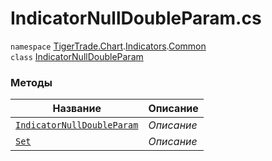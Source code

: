
# IndicatorNullDoubleParam.cs
`namespace` [TigerTrade.Chart](../../../../../TigerTrade.Chart.md).[Indicators](../../../../../TigerTrade.Chart/Indicators.md).[Common](../../../../../TigerTrade.Chart/Indicators/Common.md)  
    `class` [IndicatorNullDoubleParam](../../IndicatorNullDoubleParam.cs.md)

### Методы
| Название | Описание |
| --- | --- |
| [`IndicatorNullDoubleParam`](./Методы/IndicatorNullDoubleParam.md) | *Описание* |
| [`Set`](./Методы/Set.md) | *Описание* |
